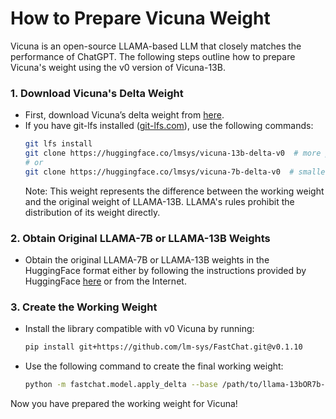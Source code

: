 # How to Prepare Vicuna Weight

Vicuna is an open-source LLAMA-based LLM that closely matches the performance of ChatGPT. The following steps outline how to prepare Vicuna's weight using the v0 version of Vicuna-13B.

### 1. Download Vicuna's Delta Weight

- First, download Vicuna’s delta weight from [here](https://huggingface.co/lmsys/vicuna-13b-delta-v0).
- If you have git-lfs installed ([git-lfs.com](https://git-lfs.com)), use the following commands:
    ```bash
    git lfs install
    git clone https://huggingface.co/lmsys/vicuna-13b-delta-v0  # more powerful, requires at least 24G GPU memory
    # or
    git clone https://huggingface.co/lmsys/vicuna-7b-delta-v0  # smaller, requires 12G GPU memory
    ```
  Note: This weight represents the difference between the working weight and the original weight of LLAMA-13B. LLAMA's rules prohibit the distribution of its weight directly.

### 2. Obtain Original LLAMA-7B or LLAMA-13B Weights

- Obtain the original LLAMA-7B or LLAMA-13B weights in the HuggingFace format either by following the instructions provided by HuggingFace [here](https://huggingface.co/docs/datasets/loading_datasets.html) or from the Internet.

### 3. Create the Working Weight

- Install the library compatible with v0 Vicuna by running:
    ```bash
    pip install git+https://github.com/lm-sys/FastChat.git@v0.1.10
    ```
- Use the following command to create the final working weight:
    ```bash
    python -m fastchat.model.apply_delta --base /path/to/llama-13bOR7b-hf/ --target /path/to/save/working/vicuna/weight/ --delta /path/to/vicuna-13bOR7b-delta-v0/
    ```

Now you have prepared the working weight for Vicuna!
